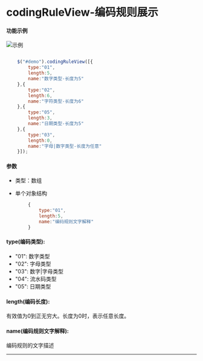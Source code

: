 # codingRuleView-编码规则展示

#### 功能示例

![示例](https://github.com/huang-qing/codingRuleView/raw/master/codingRuleView-Example.png)

~~~javascript

    $("#demo").codingRuleView([{
        type:"01",
        length:5,
        name:"数字类型-长度为5"
    },{
        type:"02",
        length:6,
        name:"字符类型-长度为6"
    },{
        type:"05",
        length:3,
        name:"日期类型-长度为5"
    },{
        type:"03",
        length:0,
        name:"字母|数字类型-长度为任意"
    }]);

~~~


#### 参数

+   类型：数组

+   单个对象结构

~~~javascript
        {
            type:"01", 
            length:5, 
            name:"编码规则文字解释" 
        }

~~~

#### type(编码类型):

+ "01": 数字类型
+ "02": 字母类型
+ "03": 数字|字母类型
+ "04": 流水码类型
+ "05": 日期类型

#### length(编码长度): 

有效值为0到正无穷大。长度为0时，表示任意长度。

#### name(编码规则文字解释):

编码规则的文字描述


----